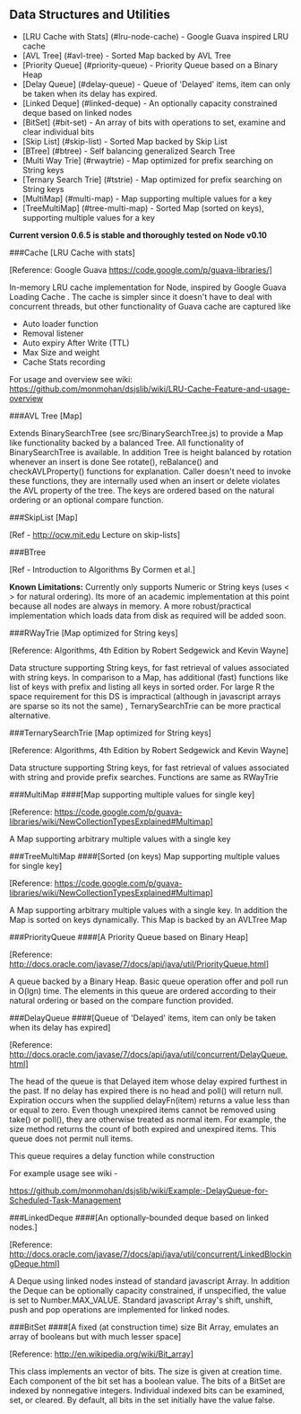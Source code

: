 Data Structures and Utilities
----------------------------
* [LRU Cache with Stats] (#lru-node-cache) - Google Guava inspired LRU cache
* [AVL Tree] (#avl-tree) - Sorted Map backed by AVL Tree 
* [Priority Queue] (#priority-queue) - Priority Queue based on a Binary Heap
* [Delay Queue] (#delay-queue) - Queue of 'Delayed' items, item can only be taken when its delay has expired.
* [Linked Deque] (#linked-deque) - An optionally capacity constrained deque based on linked nodes
* [BitSet] (#bit-set) - An array of bits with operations to set, examine and clear individual bits
* [Skip List] (#skip-list) - Sorted Map backed by Skip List
* [BTree] (#btree) - Self balancing generalized Search Tree
* [Multi Way Trie] (#rwaytrie) - Map optimized for prefix searching on String keys 
* [Ternary Search Trie] (#tstrie) - Map optimized for prefix searching on String keys
* [MultiMap] (#multi-map) - Map supporting multiple values for a key
* [TreeMultiMap] (#tree-multi-map) - Sorted Map (sorted on keys), supporting multiple values for a key

**Current version 0.6.5 is stable and thoroughly tested on Node v0.10**

<a name='lru-node-cache'/>
###Cache
[LRU Cache with stats]

[Reference: Google Guava https://code.google.com/p/guava-libraries/]

In-memory LRU cache implementation for Node, inspired by Google Guava Loading Cache .
The cache is simpler since it doesn't have to deal with concurrent threads, but other functionality of Guava
cache are captured like
- Auto loader function 
- Removal listener
- Auto expiry After Write (TTL)
- Max Size and weight
- Cache Stats recording

For usage and overview see wiki: https://github.com/monmohan/dsjslib/wiki/LRU-Cache-Feature-and-usage-overview


<a name='avl-tree'/>
###AVL Tree [Map]

Extends BinarySearchTree (see src/BinarySearchTree.js) to provide a Map like functionality 
backed by a balanced Tree. All functionality of BinarySearchTree is available. 
In addition Tree is height balanced by rotation whenever an insert is done
See rotate(), reBalance() and checkAVLProperty() functions for explanation. 
Caller doesn't need to invoke these functions, 
they are internally used when an insert or delete violates the AVL property of the tree.
The keys are ordered based on the natural ordering or an optional compare function.


<a name='skip-list'/>
###SkipList [Map]

[Ref - http://ocw.mit.edu Lecture on skip-lists]

<a name='btree'/>
###BTree

[Ref - Introduction to Algorithms By Cormen et al.]

**Known Limitations:**
Currently only supports Numeric or String keys (uses < > for natural ordering).
Its more of an academic implementation at this point because all nodes are always in memory. A more robust/practical
implementation which loads data from disk as required will be added soon.
                         

<a name='rwaytrie'/>
###RWayTrie [Map optimized for String keys]

[Reference: Algorithms, 4th Edition by Robert Sedgewick and Kevin Wayne]

Data structure supporting String keys, for fast retrieval of values associated with string keys.
In comparison to a Map, has additional (fast) functions like list of keys with prefix
and listing all keys in sorted order. For large R the space requirement 
for this DS is impractical (although in javascript arrays are sparse so its not the same)
, TernarySearchTrie can be more practical alternative.

<a name='tstrie'/>
###TernarySearchTrie [Map optimized for String keys]

[Reference: Algorithms, 4th Edition by Robert Sedgewick and Kevin Wayne]

Data structure supporting String keys, for fast retrieval of 
values associated with  string and provide prefix searches.
Functions are same as RWayTrie

<a name='multi-map'/>
###MultiMap 
####[Map supporting multiple values for single key]

[Reference: https://code.google.com/p/guava-libraries/wiki/NewCollectionTypesExplained#Multimap]

A Map supporting arbitrary multiple values with a single key


<a name='tree-multi-map'/>
###TreeMultiMap 
####[Sorted (on keys) Map supporting multiple values for single key]

[Reference: https://code.google.com/p/guava-libraries/wiki/NewCollectionTypesExplained#Multimap]

A Map supporting arbitrary multiple values with a single key. In addition the Map is sorted on keys dynamically.
This Map is backed by an AVLTree Map

<a name='priority-queue'/>
###PriorityQueue 
####[A Priority Queue based on Binary Heap]

[Reference: http://docs.oracle.com/javase/7/docs/api/java/util/PriorityQueue.html]

A queue backed by a Binary Heap. Basic queue operation offer and poll run in O(lgn) time.
The elements in this queue are ordered according to their natural ordering or 
based on the compare function provided.

<a name='delay-queue'/>
###DelayQueue 
####[Queue of 'Delayed' items, item can only be taken when its delay has expired]

[Reference: http://docs.oracle.com/javase/7/docs/api/java/util/concurrent/DelayQueue.html]

The head of the queue is that Delayed item whose delay expired furthest in the past. 
If no delay has expired there is no head and poll() will return null. 
Expiration occurs when the supplied delayFn(item) returns a value less than or equal to zero. 
Even though unexpired items cannot be removed using take() or poll(), they are otherwise treated as normal item. 
For example, the size method returns the count of both expired and unexpired items. 
This queue does not permit null items.

This queue requires a delay function while construction

For example usage see wiki - 

https://github.com/monmohan/dsjslib/wiki/Example:-DelayQueue-for-Scheduled-Task-Management

<a name='linked-deque'/>
###LinkedDeque
####[An optionally-bounded deque based on linked nodes.]

[Reference: http://docs.oracle.com/javase/7/docs/api/java/util/concurrent/LinkedBlockingDeque.html]

A Deque using linked nodes instead of standard javascript Array. In addition the Deque can be
optionally capacity constrained, if unspecified, the value is set to Number.MAX_VALUE.
Standard javascript Array's shift, unshift, push and pop operations are implemented for linked nodes.


<a name='bit-set'/>
###BitSet
####[A fixed (at construction time) size Bit Array, emulates an array of booleans but with much lesser space]

[Reference: http://en.wikipedia.org/wiki/Bit_array]

This class implements an vector of bits. The size is given at creation time.
Each component of the bit set has a boolean value. The bits of a BitSet are indexed by nonnegative integers.
Individual indexed bits can be examined, set, or cleared. By default, all bits in the set initially
have the value false.



